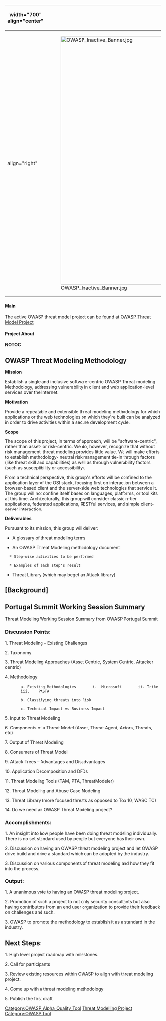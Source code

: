 <table>
<thead>
<tr class="header">
<th><p>width="700" align="center"</p></th>
<th><p><br />
</p></th>
<th><p>width="500" align="center"</p></th>
<th><p><br />
</p></th>
</tr>
</thead>
<tbody>
<tr class="odd">
<td><p>align="right"</p></td>
<td><figure>
<img src="OWASP_Inactive_Banner.jpg" title="OWASP_Inactive_Banner.jpg" alt="OWASP_Inactive_Banner.jpg" width="800" /><figcaption>OWASP_Inactive_Banner.jpg</figcaption>
</figure></td>
<td><p>align="right"</p></td>
<td></td>
</tr>
</tbody>
</table>

#### Main

The active OWASP threat model project can be found at [OWASP Threat
Model
Project](https://www.owasp.org/index.php/OWASP_Threat_Model_Project)

#### Project About

__NOTOC__ <headertabs />

## **OWASP Threat Modeling Methodology**

**Mission**

Establish a single and inclusive software-centric OWASP Threat modeling
Methodology, addressing vulnerability in client and web
application-level services over the Internet.

**Motivation**

Provide a repeatable and extensible threat modeling methodology for
which applications or the web technologies on which they're built can be
analyzed in order to drive activities within a secure development cycle.

**Scope**

The scope of this project, in terms of approach, will be
"software-centric", rather than asset- or risk-centric. We do, however,
recognize that without risk management, threat modeling provides little
value. We will make efforts to establish methodology- neutral risk
management tie-in through factors (like threat skill and capabilities)
as well as through vulnerability factors (such as susceptibility or
accessibility).

From a technical perspective, this group's efforts will be confined to
the application layer of the OSI stack, focusing first on interaction
between a browser-based client and the server-side web technologies that
service it. The group will not confine itself based on languages,
platforms, or tool kits at this time. Architecturally, this group will
consider classic n-tier applications, federated applications, RESTful
services, and simple client-server interaction.

**Deliverables**

Pursuant to its mission, this group will deliver:

  - A glossary of threat modeling terms

<!-- end list -->

  - An OWASP Threat Modeling methodology document

`  * Step-wise activities to be performed`

`  * Examples of each step's result`

  - Threat Library (which may beget an Attack library)

## \[Background\]

## Portugal Summit Working Session Summary

Threat Modeling Working Session Summary from OWASP Portugal Summit

### Discussion Points:

1\. Threat Modeling – Existing Challenges

2\. Taxonomy

3\. Threat Modeling Approaches (Asset Centric, System Centric, Attacker
centric)

4\. Methodology

`       a. Existing Methodologies`
`       i.  Microsoft`
`       ii. Trike `
`       iii.    PASTA`

`       b. Classifying threats into Risk`

`       c. Technical Impact vs Business Impact`

5\. Input to Threat Modeling

6\. Components of a Threat Model (Asset, Threat Agent, Actors, Threats,
etc)

7\. Output of Threat Modeling

8\. Consumers of Threat Model

9\. Attack Trees – Advantages and Disadvantages

10\. Application Decomposition and DFDs

11\. Threat Modeling Tools (TAM, PTA, ThreatModeler)

12\. Threat Modeling and Abuse Case Modeling

13\. Threat Library (more focused threats as opposed to Top 10, WASC TC)

14\. Do we need an OWASP Threat Modeling project?

### Accomplishments:

1\. An insight into how people have been doing threat modeling
individually. There is no set standard used by people but everyone has
their own.

2\. Discussion on having an OWASP threat modeling project and let OWASP
drive build and drive a standard which can be adopted by the industry.

3\. Discussion on various components of threat modeling and how they fit
into the process.

### Output:

1\. A unanimous vote to having an OWASP threat modeling project.

2\. Promotion of such a project to not only security consultants but
also having contributors from an end user organization to provide their
feedback on challenges and such.

3\. OWASP to promote the methodology to establish it as a standard in
the industry.

## Next Steps:

1\. High level project roadmap with milestones.

2\. Call for participants

3\. Review existing resources within OWASP to align with threat modeling
project.

4\. Come up with a threat modeling methodology

5\. Publish the first draft

[Category:OWASP_Alpha_Quality_Tool](Category:OWASP_Alpha_Quality_Tool "wikilink")
[Threat Modelling Project](Category:OWASP_Project "wikilink")
[Category:OWASP Tool](Category:OWASP_Tool "wikilink")